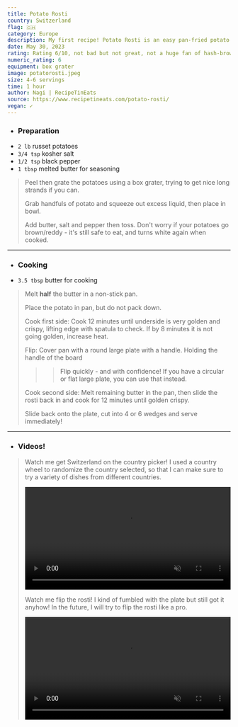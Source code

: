 ```yaml
---
title: Potato Rosti
country: Switzerland
flag: 🇨🇭
category: Europe
description: My first recipe! Potato Rosti is an easy pan-fried potato "pancake" that is crispy on the outside and *extremely* buttery on the inside. t is a popular breakfast dish in Switzerland. This was also my first time using a box grater!
date: May 30, 2023
rating: Rating 6/10, not bad but not great, not a huge fan of hash-brown type of foods.
numeric_rating: 6
equipment: box grater
image: potatorosti.jpeg
size: 4-6 servings
time: 1 hour
author: Nagi | RecipeTinEats
source: https://www.recipetineats.com/potato-rosti/
vegan: ✓
---
```


- ### Preparation
- `2 lb` russet potatoes
- `3/4 tsp` kosher salt
- `1/2 tsp` black pepper
- `1 tbsp` melted butter for seasoning

> Peel then grate the potatoes using a box grater, trying to get nice long strands if you can.
>
> Grab handfuls of potato and squeeze out excess liquid, then place in bowl.
>
> Add butter, salt and pepper then toss. Don't worry if your potatoes go brown/reddy - it's still safe to eat, and turns white again when cooked.

---

- ### Cooking
- `3.5 tbsp` butter for cooking

> Melt **half** the butter in a non-stick pan.
>
> Place the potato in pan, but do not pack down.
>
> Cook first side: Cook 12 minutes until underside is very golden and crispy, lifting edge with spatula to check. If by 8 minutes it is not going golden, increase heat.
>
> Flip: Cover pan with a round large plate with a handle. Holding the handle of the board
>
> > > Flip quickly - and with confidence! If you have a circular or flat large plate, you can use that instead.
>
> Cook second side: Melt remaining butter in the pan, then slide the rosti back in and cook for 12 minutes until golden crispy.
>
> Slide back onto the plate, cut into 4 or 6 wedges and serve immediately!

--- 

- ### Videos!

> Watch me get Switzerland on the country picker! I used a country wheel to randomize the country selected, so that I can make sure to try a variety of dishes from different countries.
>
> <video src="potatorostiwheel.mp4" width="100%" controls muted=""></video>
> 
> Watch me flip the rosti! I kind of fumbled with the plate but still got it anyhow! In the future, I will try to flip the rosti like a pro.
> 
> <video src="potatorostiflip.mp4" width="100%" controls muted=""></video>
> 